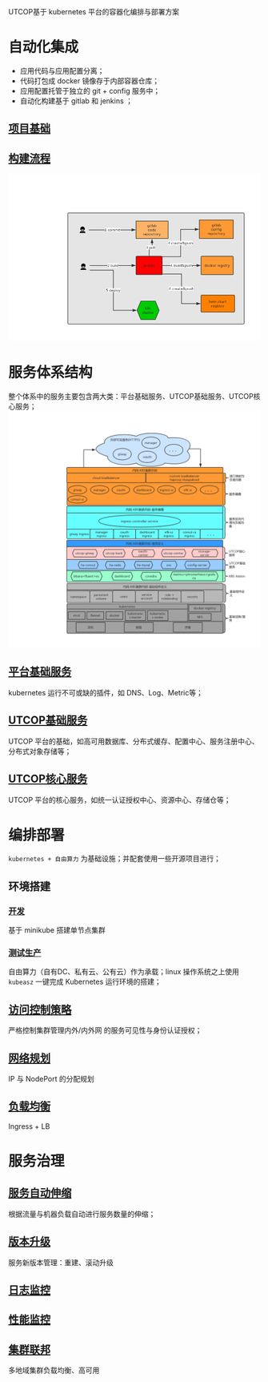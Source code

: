 UTCOP基于 kubernetes 平台的容器化编排与部署方案

# 自动化集成
- 应用代码与应用配置分离；
- 代码打包成 docker 镜像存于内部容器仓库；
- 应用配置托管于独立的 git + config 服务中；
- 自动化构建基于 gitlab 和 jenkins ；

## [项目基础](./ci/project.md) 

## [构建流程](./ci/buildflow.md)
![CI流程图](./images/ci.png)


# 服务体系结构
整个体系中的服务主要包含两大类：平台基础服务、UTCOP基础服务、UTCOP核心服务；
![服务体系结构](./images/structure.png)

## [平台基础服务](./structure/k8sbasic-service.md)
kubernetes 运行不可或缺的插件，如 DNS、Log、Metric等；

## [UTCOP基础服务](./structure/utcopbasic-service.md)
UTCOP 平台的基础，如高可用数据库、分布式缓存、配置中心、服务注册中心、分布式对象存储等；

## [UTCOP核心服务](./structure/utcopcore-service.md)
UTCOP 平台的核心服务，如统一认证授权中心、资源中心、存储仓等；


# 编排部署
`kubernetes + 自由算力` 为基础设施；并配套使用一些开源项目进行；

## 环境搭建
### [开发](./compose/env/dev.md) 
基于 minikube 搭建单节点集群

### [测试生产](./compose//env/test-prod.md)
自由算力（自有DC、私有云、公有云）作为承载；linux 操作系统之上使用 `kubeasz` 一键完成 Kubernetes 运行环境的搭建；

## [访问控制策略](./compose//access-control.md)
严格控制集群管理内外/内外网 的服务可见性与身份认证授权；

## [网络规划](./compose//network.md) 
IP 与 NodePort 的分配规划

## [负载均衡](./compose//lb.md) 
Ingress + LB


# 服务治理
## [服务自动伸缩](./servicemng/auto-scale.md)
根据流量与机器负载自动进行服务数量的伸缩；

## [版本升级](./servicemng/upgrade.md)
服务新版本管理：重建、滚动升级

## [日志监控](./servicemng/loginfo.md)

## [性能监控](./servicemng/metrics.md)

## [集群联邦](./servicemng/federa.md)
多地域集群负载均衡、高可用














